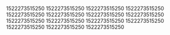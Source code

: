 1522273515250
1522273515250
1522273515250
1522273515250
1522273515250
1522273515250
1522273515250
1522273515250
1522273515250
1522273515250
1522273515250
1522273515250
1522273515250
1522273515250
1522273515250